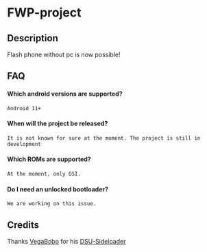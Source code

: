 # FWP-project

## Description
Flash phone without pc is now possible!

## FAQ

#### Which android versions are supported?
```
Android 11+
```

#### When will the project be released?

```
It is not known for sure at the moment. The project is still in development
```

#### Which ROMs are supported?

```
At the moment, only GSI.
```

#### Do I need an unlocked bootloader?

```
We are working on this issue.
```

## Credits
Thanks [VegaBobo](https://github.com/VegaBobo) for his [DSU-Sideloader](https://github.com/VegaBobo/DSU-Sideloader)
